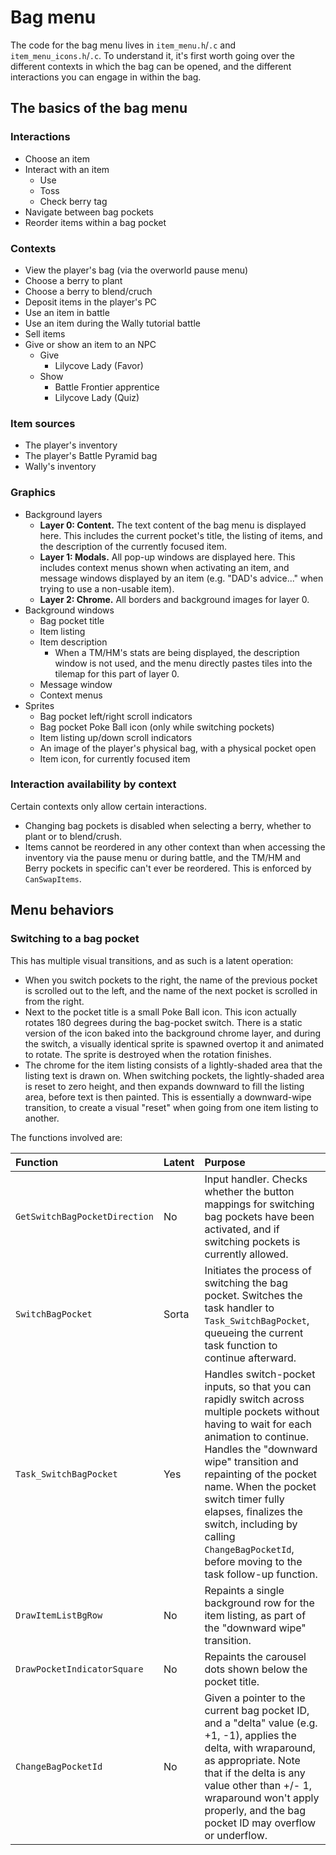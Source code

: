 
# Bag menu

The code for the bag menu lives in `item_menu.h`/`.c` and `item_menu_icons.h`/`.c`. To understand it, it's first worth going over the different contexts in which the bag can be opened, and the different interactions you can engage in within the bag.

## The basics of the bag menu

### Interactions
* Choose an item
* Interact with an item
  * Use
  * Toss
  * Check berry tag
* Navigate between bag pockets
* Reorder items within a bag pocket

### Contexts
* View the player's bag (via the overworld pause menu)
* Choose a berry to plant
* Choose a berry to blend/cruch
* Deposit items in the player's PC
* Use an item in battle
* Use an item during the Wally tutorial battle
* Sell items
* Give or show an item to an NPC
  * Give
    * Lilycove Lady (Favor)
  * Show
    * Battle Frontier apprentice
    * Lilycove Lady (Quiz)

### Item sources
* The player's inventory
* The player's Battle Pyramid bag
* Wally's inventory

### Graphics
* Background layers
  * **Layer 0: Content.** The text content of the bag menu is displayed here. This includes the current pocket's title, the listing of items, and the description of the currently focused item.
  * **Layer 1: Modals.** All pop-up windows are displayed here. This includes context menus shown when activating an item, and message windows displayed by an item (e.g. "DAD's advice..." when trying to use a non-usable item).
  * **Layer 2: Chrome.** All borders and background images for layer 0.
* Background windows
  * Bag pocket title
  * Item listing
  * Item description
    * When a TM/HM's stats are being displayed, the description window is not used, and the menu directly pastes tiles into the tilemap for this part of layer 0.
  * Message window
  * Context menus
* Sprites
  * Bag pocket left/right scroll indicators
  * Bag pocket Poke Ball icon (only while switching pockets)
  * Item listing up/down scroll indicators
  * An image of the player's physical bag, with a physical pocket open
  * Item icon, for currently focused item

### Interaction availability by context
Certain contexts only allow certain interactions.

* Changing bag pockets is disabled when selecting a berry, whether to plant or to blend/crush.
* Items cannot be reordered in any other context than when accessing the inventory via the pause menu or during battle, and the TM/HM and Berry pockets in specific can't ever be reordered. This is enforced by `CanSwapItems`.

## Menu behaviors

### Switching to a bag pocket
This has multiple visual transitions, and as such is a latent operation:

* When you switch pockets to the right, the name of the previous pocket is scrolled out to the left, and the name of the next pocket is scrolled in from the right.
* Next to the pocket title is a small Poke Ball icon. This icon actually rotates 180 degrees during the bag-pocket switch. There is a static version of the icon baked into the background chrome layer, and during the switch, a visually identical sprite is spawned overtop it and animated to rotate. The sprite is destroyed when the rotation finishes.
* The chrome for the item listing consists of a lightly-shaded area that the listing text is drawn on. When switching pockets, the lightly-shaded area is reset to zero height, and then expands downward to fill the listing area, before text is then painted. This is essentially a downward-wipe transition, to create a visual "reset" when going from one item listing to another.

The functions involved are:

| Function | Latent | Purpose |
| :- | :- | :- |
| `GetSwitchBagPocketDirection` | No | Input handler. Checks whether the button mappings for switching bag pockets have been activated, and if switching pockets is currently allowed. |
| `SwitchBagPocket` | Sorta | Initiates the process of switching the bag pocket. Switches the task handler to `Task_SwitchBagPocket`, queueing the current task function to continue afterward. |
| `Task_SwitchBagPocket` | Yes | Handles switch-pocket inputs, so that you can rapidly switch across multiple pockets without having to wait for each animation to continue. Handles the "downward wipe" transition and repainting of the pocket name. When the pocket switch timer fully elapses, finalizes the switch, including by calling `ChangeBagPocketId`, before moving to the task follow-up function. |
| `DrawItemListBgRow` | No | Repaints a single background row for the item listing, as part of the "downward wipe" transition. |
| `DrawPocketIndicatorSquare` | No | Repaints the carousel dots shown below the pocket title. |
| `ChangeBagPocketId` | No | Given a pointer to the current bag pocket ID, and a "delta" value (e.g. +1, -1), applies the delta, with wraparound, as appropriate. Note that if the delta is any value other than +/- 1, wraparound won't apply properly, and the bag pocket ID may overflow or underflow. |
